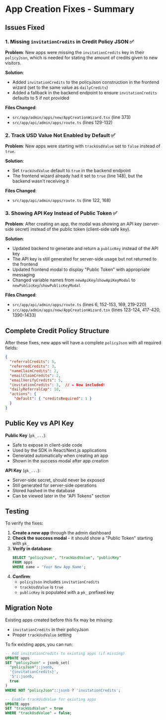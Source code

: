 # App Creation Fixes - Summary

## Issues Fixed

### 1. Missing `invitationCredits` in Credit Policy JSON ✅

**Problem**: New apps were missing the `invitationCredits` key in their `policyJson`, which is needed for stating the amount of credits given to new visitors.

**Solution**:
- Added `invitationCredits` to the policyJson construction in the frontend wizard (set to the same value as `dailyCredits`)
- Added a fallback in the backend endpoint to ensure `invitationCredits` defaults to 5 if not provided

**Files Changed**:
- `src/app/admin/apps/new/AppCreationWizard.tsx` (line 373)
- `src/app/api/admin/apps/route.ts` (lines 129-132)

### 2. Track USD Value Not Enabled by Default ✅

**Problem**: New apps were starting with `trackUsdValue` set to `false` instead of `true`.

**Solution**:
- Set `trackUsdValue` default to `true` in the backend endpoint
- The frontend wizard already had it set to `true` (line 148), but the backend wasn't receiving it

**Files Changed**:
- `src/app/api/admin/apps/route.ts` (line 122, 168)

### 3. Showing API Key Instead of Public Token ✅

**Problem**: After creating an app, the modal was showing an API key (server-side secret) instead of the public token (client-side safe key).

**Solution**:
- Updated backend to generate and return a `publicKey` instead of the API key
- The API key is still generated for server-side usage but not returned to the frontend
- Updated frontend modal to display "Public Token" with appropriate messaging
- Changed variable names from `newApiKey`/`showApiKeyModal` to `newPublicKey`/`showPublicKeyModal`

**Files Changed**:
- `src/app/api/admin/apps/route.ts` (lines 6, 152-153, 169, 219-220)
- `src/app/admin/apps/new/AppCreationWizard.tsx` (lines 123-124, 417-420, 1390-1433)

## Complete Credit Policy Structure

After these fixes, new apps will have a complete `policyJson` with all required fields:

```json
{
  "referralCredits": 5,
  "referredCredits": 3,
  "nameClaimCredits": 2,
  "emailClaimCredits": 2,
  "emailVerifyCredits": 5,
  "invitationCredits": 3,  // ← Now included!
  "dailyReferralCap": 10,
  "actions": {
    "default": { "creditsRequired": 1 }
  }
}
```

## Public Key vs API Key

**Public Key** (`pk_...`):
- Safe to expose in client-side code
- Used by the SDK in React/Next.js applications
- Generated automatically when creating an app
- Shown in the success modal after app creation

**API Key** (`gk_...`):
- Server-side secret, should never be exposed
- Still generated for server-side operations
- Stored hashed in the database
- Can be viewed later in the "API Tokens" section

## Testing

To verify the fixes:

1. **Create a new app** through the admin dashboard
2. **Check the success modal** - it should show a "Public Token" starting with `pk_`
3. **Verify in database**:
   ```sql
   SELECT "policyJson", "trackUsdValue", "publicKey" 
   FROM apps 
   WHERE name = 'Your New App Name';
   ```
4. **Confirm**:
   - `policyJson` includes `invitationCredits`
   - `trackUsdValue` is `true`
   - `publicKey` is populated with a `pk_` prefixed key

## Migration Note

Existing apps created before this fix may be missing:
- `invitationCredits` in their policyJson
- Proper `trackUsdValue` setting

To fix existing apps, you can run:

```sql
-- Add invitationCredits to existing apps (if missing)
UPDATE apps 
SET "policyJson" = jsonb_set(
  "policyJson"::jsonb, 
  '{invitationCredits}', 
  '5'::jsonb, 
  true
)
WHERE NOT "policyJson"::jsonb ? 'invitationCredits';

-- Enable trackUsdValue for existing apps
UPDATE apps 
SET "trackUsdValue" = true 
WHERE "trackUsdValue" = false;
```

